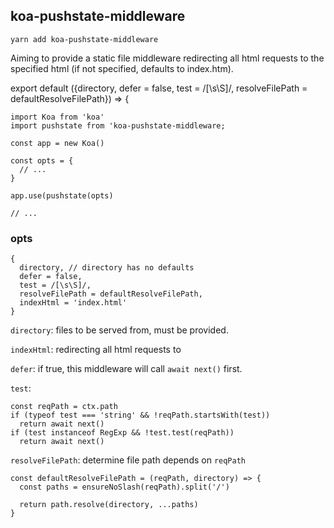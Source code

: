 ## koa-pushstate-middleware

`yarn add koa-pushstate-middleware`

Aiming to provide a static file middleware redirecting all html requests to the specified html (if not specified, defaults to index.htm).

export default ({directory, defer = false, test = /[\s\S]/, resolveFilePath = defaultResolveFilePath}) => {


```
import Koa from 'koa'
import pushstate from 'koa-pushstate-middleware;

const app = new Koa()

const opts = {
  // ...
}

app.use(pushstate(opts)

// ...
```

### opts
```
{
  directory, // directory has no defaults
  defer = false, 
  test = /[\s\S]/, 
  resolveFilePath = defaultResolveFilePath,
  indexHtml = 'index.html'
}
```

`directory`: files to be served from, must be provided.

`indexHtml`: redirecting all html requests to

`defer`: if true, this middleware will call `await next()` first.

`test`: 
```
const reqPath = ctx.path
if (typeof test === 'string' && !reqPath.startsWith(test))
  return await next()
if (test instanceof RegExp && !test.test(reqPath))
  return await next()
```

`resolveFilePath`: determine file path depends on `reqPath`

```
const defaultResolveFilePath = (reqPath, directory) => {
  const paths = ensureNoSlash(reqPath).split('/')

  return path.resolve(directory, ...paths)
}
```


